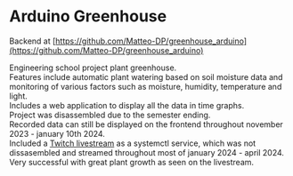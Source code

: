 # Arduino Greenhouse  
  
Backend at [https://github.com/Matteo-DP/greenhouse_arduino](https://github.com/Matteo-DP/greenhouse_arduino)
  
Engineering school project plant greenhouse.  
Features include automatic plant watering based on soil moisture data and monitoring of various factors such as moisture, humidity, temperature and light.  
Includes a web application to display all the data in time graphs.  
Project was disassembled due to the semester ending.  
Recorded data can still be displayed on the frontend throughout november 2023 - january 10th 2024.  
Included a [Twitch livestream](https://www.twitch.tv/greenhousearduinolive) as a systemctl service, which was not dissasembled and streamed throughout most of january 2024 - april 2024.  
Very successful with great plant growth as seen on the livestream.